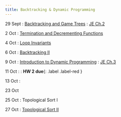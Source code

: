 ```yaml
---
title: Backtracking & Dynamic Programming
---
```


29 Sept
: [Backtracking and Game Trees](https://msu.github.io/csci-432-fall2023/assets/pdfs/09-29_notes.pdf)
   : [JE Ch.2](https://jeffe.cs.illinois.edu/teaching/algorithms/book/01-backtracking.pdf) 

2 Oct
: [Termination and Decrementing Functions](https://msu.github.io/csci-432-fall2023/assets/pdfs/10-02_notes.pdf)

4 Oct
: [Loop Invariants](https://msu.github.io/csci-432-fall2023/assets/pdfs/10-04_notes.pdf)

6 Oct
: [Backtracking II](https://msu.github.io/csci-432-fall2023/assets/pdfs/10-06_notes.pdf)

9 Oct
: [Introduction to Dynamic Programming](https://msu.github.io/csci-432-fall2023/assets/pdfs/10-09_notes.pdf)
   : [JE Ch.3](https://jeffe.cs.illinois.edu/teaching/algorithms/book/01-recursion.pdf) 


11 Oct
:
: **HW 2 due**{: .label .label-red }

13 Oct
:

23 Oct

25 Oct
: Topological Sort I 

27 Oct
: [Topological Sort II](https://msu.github.io/csci-432-fall2023/assets/pdfs/10-27_notes.pdf)
